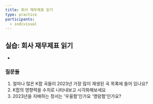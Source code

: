 ```yaml
---
title: 회사 재무제표 읽기
type: practice
participants:
  - indivisual
---
```

## 실습: 회사 재무제표 읽기

- 

### 질문들

1. 얼마나 많은 K팝 곡들이 2023년 가장 많이 재생된 곡 목록에 들어 있나요?
2. K팝의 영향력을 수치로 나타내보고 시각화해보세요
3. 2023년을 지배하는 정서는 '우울함'인가요 '명랑함'인가요?